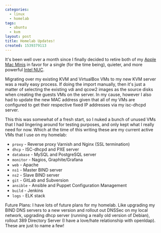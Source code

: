 ```yaml
---
categories:
  - linux
  - homelab
tags:
  - ubuntu
  - kvm
layout: post
title: Homelab Updates!
created: 1539379113
---
```


It's been well over a month since I finally decided to retire both of my <a href="https://www.alpha01.org/wp-content/uploads/gallery/main/IMG_20180826_221457.jpg" target="_blank">Apple Mac Minis</a> in favor for a single (for the time being),  quieter, and more powerful <a href="https://www.rubyninja.org/2018/08/29/new-home-lab-hardware-refresh/" target="_blank">Intel NUC</a>.

Migrating over my existing KVM and VirtualBox VMs to my new KVM server was a really easy process. If doing the import manually, then it's just a matter of selecting the existing vdi and qcow2 images as the source disks when creating the guests VMs on the server. In my cause, however I also had to update the new MAC address given that all of my VMs are configured to get their respective fixed IP addresses via my isc-dhcpd server.

This this was somewhat of a fresh start, so I nuked a bunch of unused VMs that I had lingering around for testing purposes, and only kept what I really need for now. Which at the time of this writing these are my current active VMs that I use on my homelab:

* `proxy` - Reverse proxy Varnish and Nginx (SSL termination)
* `dhcp` - ISC-dhcpd and PXE server
* `database` - MySQL and PostgreSQL server
* `monitor` -  Nagios, Graphite/Grafana
* `web` - Apache 
* `ns1` - Master BIND server
* `ns2` - Slave BIND server
* `git` -  GitLab and Subversion 
* `ansible`  - Ansible and Puppet Configuration Management 
* `build` - Jenkins 
* `logs` - ELK stack

Future Plans:
I have lots of future plans for my homelab. Like upgrading my BIND DNS servers to a new version and rollout out DNSSec on my local network, upgrading dhcp server (running a really old version of Debian), rollout 389 Directory Server (I have a love/hate relationship with openldap). These are just to name a few!
